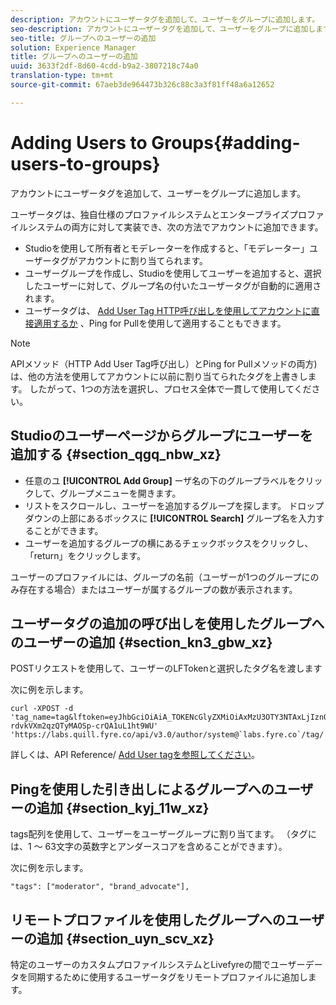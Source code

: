 ```yaml
---
description: アカウントにユーザータグを追加して、ユーザーをグループに追加します。
seo-description: アカウントにユーザータグを追加して、ユーザーをグループに追加します。
seo-title: グループへのユーザーの追加
solution: Experience Manager
title: グループへのユーザーの追加
uuid: 3633f2df-8d60-4cdd-b9a2-3807218c74a0
translation-type: tm+mt
source-git-commit: 67aeb3de964473b326c88c3a3f81ff48a6a12652

---
```



# Adding Users to Groups{#adding-users-to-groups}

アカウントにユーザータグを追加して、ユーザーをグループに追加します。

ユーザータグは、独自仕様のプロファイルシステムとエンタープライズプロファイルシステムの両方に対して実装でき、次の方法でアカウントに追加できます。

* Studioを使用して所有者とモデレーターを作成すると、「モデレーター」ユーザータグがアカウントに割り当てられます。
* ユーザーグループを作成し、Studioを使用してユーザーを追加すると、選択したユーザーに対して、グループ名の付いたユーザータグが自動的に適用されます。
* ユーザータグは、 [Add User Tag HTTP呼び出しを使用してアカウントに直接適用するか](https://api.livefyre.com/docs#add-user-tag) 、Ping for Pullを使用して適用することもできます。

>[!NOTE]
>
>APIメソッド（HTTP Add User Tag呼び出し）とPing for Pullメソッドの両方)は、他の方法を使用してアカウントに以前に割り当てられたタグを上書きします。 したがって、1つの方法を選択し、プロセス全体で一貫して使用してください。

## Studioのユーザーページからグループにユーザーを追加する {#section_qgq_nbw_xz}

* 任意のユ **[!UICONTROL Add Group]** ーザ名の下のグループラベルをクリックして、グループメニューを開きます。
* リストをスクロールし、ユーザーを追加するグループを探します。 ドロップダウンの上部にあるボックスに **[!UICONTROL Search]** グループ名を入力することができます。
* ユーザーを追加するグループの横にあるチェックボックスをクリックし、「return」をクリックします。

ユーザーのプロファイルには、グループの名前（ユーザーが1つのグループにのみ存在する場合）またはユーザーが属するグループの数が表示されます。

## ユーザータグの追加の呼び出しを使用したグループへのユーザーの追加 {#section_kn3_gbw_xz}

POSTリクエストを使用して、ユーザーのLFTokenと選択したタグ名を渡します

次に例を示します。

```
curl -XPOST -d 'tag_name=tag&lftoken=eyJhbGciOiAiA_TOKENcGlyZXMiOiAxMzU3OTY3NTAxLjIzn0.KoyXUVCavt-rdvkVXm2qzQTyMAOSp-crQA1uL1ht9WU' 'https://labs.quill.fyre.co/api/v3.0/author/system@`labs.fyre.co`/tag/'
```


詳しくは、API Reference/ [Add User tagを参照してください](https://api.livefyre.com/docs/apis/by-category/user-management#operation=urn:livefyre:apis:quill:operations:api:v3.0:author:tags:method=post)。

## Pingを使用した引き出しによるグループへのユーザーの追加 {#section_kyj_11w_xz}

tags配列を使用して、ユーザーをユーザーグループに割り当てます。 （タグには、1 ～ 63文字の英数字とアンダースコアを含めることができます）。

次に例を示します。

```
"tags": ["moderator", "brand_advocate"],
```

## リモートプロファイルを使用したグループへのユーザーの追加 {#section_uyn_scv_xz}

特定のユーザーのカスタムプロファイルシステムとLivefyreの間でユーザーデータを同期するために使用するユーザータグをリモートプロファイルに追加します。
